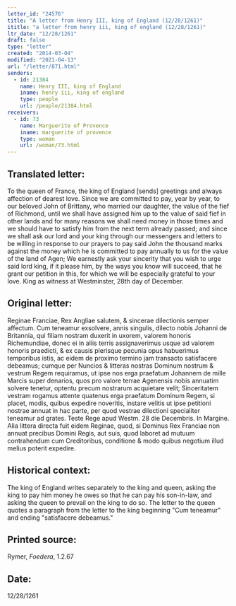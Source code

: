 ```yaml
---
letter_id: "24576"
title: "A letter from Henry III, king of England (12/28/1261)"
ititle: "a letter from henry iii, king of england (12/28/1261)"
ltr_date: "12/28/1261"
draft: false
type: "letter"
created: "2014-03-04"
modified: "2021-04-13"
url: "/letter/871.html"
senders:
  - id: 21384
    name: Henry III, king of England
    iname: henry iii, king of england
    type: people
    url: /people/21384.html
receivers:
  - id: 73
    name: Marguerite of Provence
    iname: marguerite of provence
    type: woman
    url: /woman/73.html
---
```

<h2> Translated letter:</h2>To the queen of France, the king of England [sends] greetings and always affection of dearest love.
Since we are committed to pay, year by year, to our beloved John of Brittany, who married our daughter, the value of the fief of Richmond, until we shall have assigned him up to the value of said fief in other lands and for many reasons we shall need money in those times and we should have to satisfy him from the next term already passed;
and since we shall ask our lord and your king through our messengers and letters to be willing in response to our prayers to pay said John the thousand marks against the money which he is committed to pay annually to us for the value of the land of Agen;
We earnestly ask your sincerity that you wish to urge said lord king, if it please him, by the ways you know will succeed, that he grant our petition in this, for which we will be especially grateful to your love.
King as witness at Westminster, 28th day of December.
<h2 class="mt-4"> Original letter:</h2>Reginae Franciae, Rex Angliae salutem, & sincerae dilectionis semper affectum.
Cum teneamur exsolvere, annis singulis, dilecto nobis Johanni de Britannia, qui filiam nostram duxerit in uxorem, valorem honoris Richemundiae, donec ei in aliis terris assignaverimus usque ad valorem honoris praedicti, & ex causis plerisque pecunia opus habuerimus temporibus istis, ac eidem de proximo termino jam transacto satisfacere debeamus;
cumque per Nuncios & litteras nostras Dominum nostrum & vestrum Regem requiramus, ut ipse nos erga praefatum Johannem de mille Marcis super denarios, quos pro valore terrae Agenensis nobis annuatim solvere tenetur, optentu precum nostrarum acquietare velit;
Sinceritatem vestram rogamus attente quatenus erga praefatum Dominum Regem, si placet, modis, quibus expedire noveritis, instare velitis ut ipse petitioni nostrae annuat in hac parte, per quod vestrae dilectioni specialiter teneamur ad grates.
Teste Rege apud Westm. 28 die Decembris.
In Margine.
Alia littera directa fuit eidem Reginae, quod, si Dominus Rex Franciae non annuat precibus Domini Regis, aut suis, quod laboret ad mutuum contrahendum cum Creditoribus, conditione & modo quibus negotium illud melius poterit expedire.
<h2 class="mt-4"> Historical context:</h2>The king of England writes separately to the king and queen, asking the king to pay him money he owes so that he can pay his son-in-law, and asking the queen to prevail on the king to do so.  The letter to the queen quotes a paragraph from the letter to the king beginning "Cum teneamur" and ending "satisfacere debeamus."
<h2 class="mt-4"> Printed source:</h2><p>Rymer, <em>Foedera</em>, 1.2.67</p><h2 class="mt-4"> Date:</h2>12/28/1261